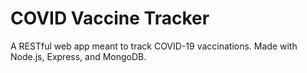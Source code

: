 # COVID Vaccine Tracker
A RESTful web app meant to track COVID-19 vaccinations. Made with Node.js, Express, and MongoDB.
